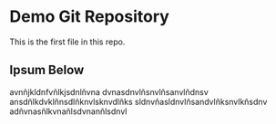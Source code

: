 # Demo Git Repository

This is the first file in this repo.

## Ipsum Below

avnñjkldnfvñlkjsdnlñvna
dvnasdnvlñsnvlñsanvlñdnsv
ansdñlkdvklñnsdlñknvlsknvdlñks
sldnvñasldnvlñsandvlñksnvlkñsdnv
adñvnasñlkvnañlsdvnanñlsdnvl    